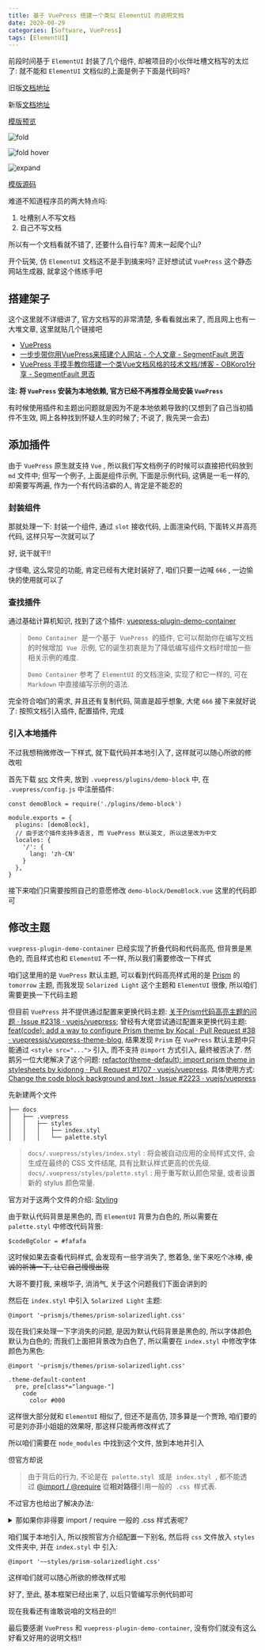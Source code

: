 ```yaml
---
title: 基于 VuePress 搭建一个类似 ElementUI 的说明文档
date: 2020-08-29
categories: [Software, VuePress]
tags: [ElementUI]
---
```


前段时间基于 `ElementUI` 封装了几个组件, 却被项目的小伙伴吐槽文档写的太烂了: 就不能和 `ElementUI` 文档似的上面是例子下面是代码吗?

<!-- more -->

旧版[文档地址](https://vue-element-extend.now.sh/#/)

新版[文档地址](https://vuepress-element-extend.now.sh/)

[模版预览](https://vuepress-elementui-template.now.sh/)

![fold](/img/element-ui/015.png)

![fold hover](/img/element-ui/016.png)

![expand](/img/element-ui/017.png)

[模版源码](https://github.com/HenryTSZ/vuepress-element-extend/tree/template)

难道不知道程序员的两大特点吗:

1. 吐槽别人不写文档
2. 自己不写文档

所以有一个文档看就不错了, 还要什么自行车? 周末一起爬个山?

开个玩笑, 仿 `ElementUI` 文档这不是手到擒来吗? 正好想试试 `VuePress` 这个静态网站生成器, 就拿这个练练手吧

## 搭建架子

这个这里就不详细讲了, 官方文档写的非常清楚, 多看看就出来了, 而且网上也有一大堆文章, 这里就贴几个链接吧

- [VuePress](https://vuepress.vuejs.org/zh/)
- [一步步带你用VuePress来搭建个人网站 - 个人文章 - SegmentFault 思否](https://segmentfault.com/a/1190000021756692?utm_source=sf-related)
- [VuePress 手摸手教你搭建一个类Vue文档风格的技术文档/博客 - OBKoro1分享 - SegmentFault 思否](https://segmentfault.com/a/1190000016333850)

**注: 将 `VuePress` 安装为本地依赖, 官方已经不再推荐全局安装 `VuePress`**

有时候使用插件和主题出问题就是因为不是本地依赖导致的(又想到了自己当初插件不生效, 网上各种找到怀疑人生的时候了; 不说了, 我先哭一会去)

## 添加插件

由于 `VuePress` 原生就支持 `Vue` , 所以我们写文档例子的时候可以直接把代码放到 `md` 文件中; 但写一个例子, 上面是组件示例, 下面是示例代码, 这俩是一毛一样的, 却需要写两遍, 作为一个有代码洁癖的人, 肯定是不能忍的

### 封装组件

那就处理一下: 封装一个组件, 通过 `slot` 接收代码, 上面渲染代码, 下面转义并高亮代码, 这样只写一次就可以了

好, 说干就干!!

才怪嘞, 这么常见的功能, 肯定已经有大佬封装好了, 咱们只要一边喊 `666` , 一边愉快的使用就可以了

### 查找插件

通过基础计算机知识, 找到了这个插件: [vuepress-plugin-demo-container](https://docs.chenjianhui.site/vuepress-plugin-demo-container/zh/)

> `Demo Container`  是一个基于  `VuePress`  的插件, 它可以帮助你在编写文档的时候增加  `Vue`  示例, 它的诞生初衷是为了降低编写组件文档时增加一些相关示例的难度.
>
> `Demo Container` 参考了 `ElementUI` 的文档渲染, 实现了和它一样的, 可在 `Markdown` 中直接编写示例的语法.

完全符合咱们的需求, 并且还有复制代码, 简直是超乎想象, 大佬 `666`
接下来就好说了: 按照文档引入插件, 配置插件, 完成

### 引入本地插件

不过我想稍微修改一下样式, 就下载代码并本地引入了, 这样就可以随心所欲的修改啦

首先下载 [src](https://github.com/calebman/vuepress-plugin-demo-container/tree/master/src) 文件夹, 放到 `.vuepress/plugins/demo-block` 中, 在 `.vuepress/config.js` 中注册插件:

``` JS
const demoBlock = require('./plugins/demo-block')

module.exports = {
  plugins: [demoBlock],
  // 由于这个插件支持多语言, 而 VuePress 默认英文, 所以这里改为中文
  locales: {
    '/': {
      lang: 'zh-CN'
    }
  },
}
```

接下来咱们只需要按照自己的意愿修改 `demo-block/DemoBlock.vue` 这里的代码即可

## 修改主题

`vuepress-plugin-demo-container` 已经实现了折叠代码和代码高亮, 但背景是黑色的, 而且样式也和 `ElementUI` 不一样, 所以我们需要修改一下样式

咱们这里用的是 `VuePress` 默认主题, 可以看到代码高亮样式用的是 [Prism](https://prismjs.com/) 的 `tomorrow` 主题, 而我发现 `Solarized Light` 这个主题和 `ElementUI` 很像, 所以咱们需要更换一下代码主题

但目前 `VuePress` 并不提供通过配置来更换代码主题: [关于Prism代码高亮主题的问题 · Issue #2318 · vuejs/vuepress](https://github.com/vuejs/vuepress/issues/2318); 曾经有大佬尝试通过配置来更换代码主题: [feat(code): add a way to configure Prism theme by Kocal · Pull Request #38 · vuepressjs/vuepress-theme-blog](https://github.com/vuepressjs/vuepress-theme-blog/pull/38), 结果发现 `Prism` 在 `VuePress` 默认主题中只能通过 `<style src="...">` 引入, 而不支持 `@import` 方式引入, 最终被否决了. 然鹅另一位大佬解决了这个问题: [refactor(theme-default): import prism theme in stylesheets by kidonng · Pull Request #1707 · vuejs/vuepress](https://github.com/vuejs/vuepress/pull/1707). 具体使用方式: [Change the code block background and text · Issue #2223 · vuejs/vuepress](https://github.com/vuejs/vuepress/issues/2223#issuecomment-598999384)

先新建两个文件

```
├── docs
│   ├── .vuepress
│   │   ├── styles
│   │   │   ├── index.styl
│   │   │   └── palette.styl
```

> `docs/.vuepress/styles/index.styl` : 将会被自动应用的全局样式文件, 会生成在最终的 CSS 文件结尾, 具有比默认样式更高的优先级.
> `docs/.vuepress/styles/palette.styl` : 用于重写默认颜色常量, 或者设置新的 stylus 颜色常量.

官方对于这两个文件的介绍: [Styling](https://vuepress.vuejs.org/zh/config/#styling)

由于默认代码背景是黑色的, 而 `ElementUI` 背景为白色的, 所以需要在 `palette.styl` 中修改代码背景:

``` stylus
$codeBgColor = #fafafa
```

这时候如果去查看代码样式, 会发现有一些字消失了, 憋着急, 坐下来吃个冰棒, ~~虔诚的祈祷一下, 让它自己慢慢出现~~

大哥不要打我, 来根华子, 消消气, 关于这个问题我们下面会讲到的

然后在 `index.styl` 中引入 `Solarized Light` 主题:

``` stylus
@import '~prismjs/themes/prism-solarizedlight.css'
```

现在我们来处理一下字消失的问题, 是因为默认代码背景是黑色的, 所以字体颜色默认为白色的; 而我们上面把背景改为白色了, 所以需要在 `index.styl` 中修改字体颜色为黑色:

``` stylus
@import '~prismjs/themes/prism-solarizedlight.css'

.theme-default-content
  pre, pre[class*="language-"]
    code
      color #000
```

这样很大部分就和 `ElementUI` 相似了, 但还不是高仿, 顶多算是一个贾玲, 咱们要的可是刘亦菲小姐姐的效果呀, 那这样只能再修改样式了

所以咱们需要在 `node_modules` 中找到这个文件, 放到本地并引入

但官方却说

> 由于背后的行为, 不论是在  `palette.styl`  或是  `index.styl`  , 都不能透过 [@import / @require](https://stylus-lang.com/docs/import.html) 從**相对路径**引用一般的  `.css`  样式表.

不过官方也给出了解决办法:

<details>
<summary>那如果你非得要 import / require 一般的 .css 样式表呢?</summary>

使用**绝对路径**.

1. 从 npm package 引用档案：

``` stylus
@require '~my-css-package/style.css'
```

2. 引用本地档案：

因为已经有 [alias](../plugin/option-api.html#alias) 这个选项, 使用 webpack 别名会是最简单的方式, 举例如下:

``` js
// config.js
alias: {
  'styles': path.resolve(__dirname, './styles')
}
```

``` stylus
@require '~styles/style.css'
```
</details>

咱们属于本地引入, 所以按照官方介绍配置一下别名, 然后将 `css` 文件放入 `styles` 文件夹中, 并在 `index.styl` 中 引入:

``` stylus
@import '~~styles/prism-solarizedlight.css'
```

这样咱们就可以随心所欲的修改样式啦

好了, 至此, 基本框架已经出来了, 以后只管编写示例代码即可

现在我看还有谁敢说咱的文档丑的!!

最后要感谢 `VuePress` 和 `vuepress-plugin-demo-container`, 没有你们就没有这么好看又好用的说明文档!!
